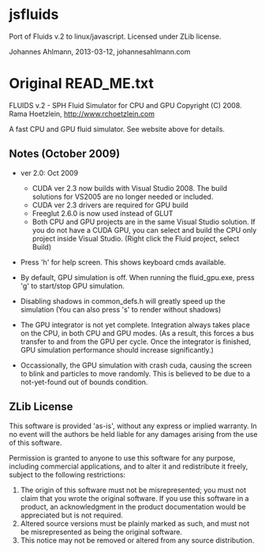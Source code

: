 # jsfluids

Port of Fluids v.2 to linux/javascript.
Licensed under ZLib license.

Johannes Ahlmann, 2013-03-12, johannesahlmann.com

# Original READ_ME.txt

FLUIDS v.2 - SPH Fluid Simulator for CPU and GPU
Copyright (C) 2008. Rama Hoetzlein, http://www.rchoetzlein.com

A fast CPU and GPU fluid simulator. See website above for details.

Notes 
(October 2009)
-------------------

- ver 2.0: Oct 2009
  * CUDA ver 2.3 now builds with Visual Studio 2008. 
    The build solutions for VS2005 are no longer needed or included.
  * CUDA ver 2.3 drivers are required for GPU build
  * Freeglut 2.6.0 is now used instead of GLUT 
  * Both CPU and GPU projects are in the same Visual Studio solution.
    If you do not have a CUDA GPU, you can select and build the CPU only project inside Visual Studio.
     (Right click the Fluid project, select Build)

- Press 'h' for help screen. This shows keyboard cmds available.

- By default, GPU simulation is off.
  When running the fluid_gpu.exe, press 'g' to start/stop GPU simulation.

- Disabling shadows in common_defs.h will greatly speed up the simulation
  (You can also press 's' to render without shadows)

- The GPU integrator is not yet complete. Integration always takes place on the CPU, in both CPU and GPU modes. (As a result, this forces a bus transfer to and from the GPU per cycle. Once the integrator is finished, GPU simulation performance should increase significantly.)

- Occassionally, the GPU simulation with crash cuda, causing the screen to blink and particles to move randomly. This is believed to be due to a not-yet-found out of bounds condition.


ZLib License
-------------------
This software is provided 'as-is', without any express or implied  warranty.  In no event will the authors be held liable for any damages arising from the use of this software.

Permission is granted to anyone to use this software for any purpose, including commercial applications, and to alter it and redistribute it freely, subject to the following restrictions:

1. The origin of this software must not be misrepresented; you must not claim that you wrote the original software. If you use this software in a product, an acknowledgment in the product documentation would be appreciated but is not required.
2. Altered source versions must be plainly marked as such, and must not be misrepresented as being the original software.
3. This notice may not be removed or altered from any source distribution.
